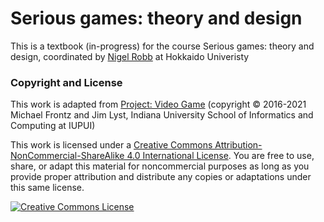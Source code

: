 # Serious games: theory and design

This is a textbook (in-progress) for the course Serious games: theory and design, coordinated by [Nigel Robb](https://researchmap.jp/nigelrobb?lang=en) at Hokkaido Univeristy

### Copyright and License

This work is adapted from [Project: Video Game](https://docs.idew.org/project-video-game/) (copyright © 2016-2021 Michael Frontz and Jim Lyst, Indiana University School of Informatics and Computing at IUPUI)

This work is licensed under a [Creative Commons Attribution-NonCommercial-ShareAlike 4.0 International License](http://creativecommons.org/licenses/by-nc-sa/4.0/). You are free to use, share, or adapt this material for noncommercial purposes as long as you provide proper attribution and distribute any copies or adaptations under this same license.

[![Creative Commons License](https://i.creativecommons.org/l/by-nc-sa/4.0/88x31.png)](http://creativecommons.org/licenses/by-nc-sa/4.0/)
